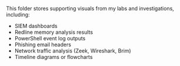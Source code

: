 This folder stores supporting visuals from my labs and investigations, including:

- SIEM dashboards
- Redline memory analysis results
- PowerShell event log outputs
- Phishing email headers
- Network traffic analysis (Zeek, Wireshark, Brim)
- Timeline diagrams or flowcharts
